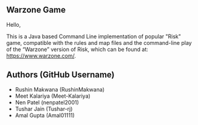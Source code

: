 <h2> Warzone Game </h2>

Hello,

This is a Java based Command Line implementation of popular "Risk" game, compatible with the rules and map files and the command-line play of the “Warzone” version of Risk, which can be found at: https://www.warzone.com/. 

<h2> Authors (GitHub Username) </h2>
<ul>
  <li>Rushin Makwana (RushinMakwana) </li>
  <li>Meet Kalariya (Meet-Kalariya) </li>
  <li>Nen Patel (nenpatel2001) </li>
  <li>Tushar Jain (Tushar-rj) </li>
  <li>Amal Gupta (Amal01111) </li>
</ul>

